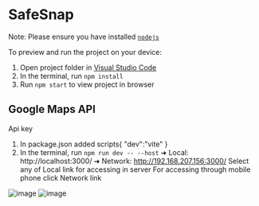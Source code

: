 
  # SafeSnap

  Note: Please ensure you have installed <code><a href="https://nodejs.org/en/download/">nodejs</a></code>

  To preview and run the project on your device:
  1) Open project folder in <a href="https://code.visualstudio.com/download">Visual Studio Code</a>
  2) In the terminal, run `npm install`
  3) Run `npm start` to view project in browser
  
  ## Google Maps API 
  Api key

  1) In package.json added scripts{
    "dev":"vite"
  }
  2) In the terminal, run `npm run dev -- --host`
    ➜  Local:   http://localhost:3000/
  ➜  Network: http://192.168.207.156:3000/
  Select any of Local link for accessing in server
  For accessing through mobile phone click Network link



![image](https://github.com/user-attachments/assets/e519d9b3-9b1a-413e-b423-ca71a7469acd)        ![image](https://github.com/user-attachments/assets/7d825b18-7a45-49eb-ab2f-3b83e2c14daf)

